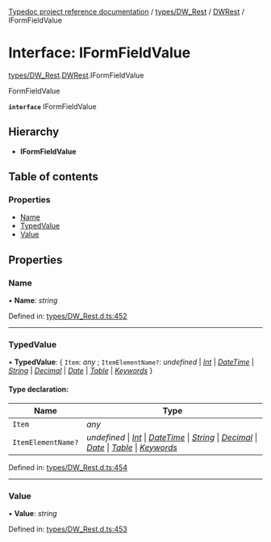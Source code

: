 [Typedoc project reference documentation](../README.md) / [types/DW_Rest](../modules/types_dw_rest.md) / [DWRest](../modules/types_dw_rest.dwrest.md) / IFormFieldValue

# Interface: IFormFieldValue

[types/DW_Rest](../modules/types_dw_rest.md).[DWRest](../modules/types_dw_rest.dwrest.md).IFormFieldValue

FormFieldValue

**`interface`** IFormFieldValue

## Hierarchy

* **IFormFieldValue**

## Table of contents

### Properties

- [Name](types_dw_rest.dwrest.iformfieldvalue.md#name)
- [TypedValue](types_dw_rest.dwrest.iformfieldvalue.md#typedvalue)
- [Value](types_dw_rest.dwrest.iformfieldvalue.md#value)

## Properties

### Name

• **Name**: *string*

Defined in: [types/DW_Rest.d.ts:452](https://github.com/DocuWare/REST-Sample-TS/blob/6171aa8/src/types/DW_Rest.d.ts#L452)

___

### TypedValue

• **TypedValue**: { `Item`: *any* ; `ItemElementName?`: *undefined* \| [*Int*](../enums/types_dw_rest.dwrest.itemchoicetype.md#int) \| [*DateTime*](../enums/types_dw_rest.dwrest.itemchoicetype.md#datetime) \| [*String*](../enums/types_dw_rest.dwrest.itemchoicetype.md#string) \| [*Decimal*](../enums/types_dw_rest.dwrest.itemchoicetype.md#decimal) \| [*Date*](../enums/types_dw_rest.dwrest.itemchoicetype.md#date) \| [*Table*](../enums/types_dw_rest.dwrest.itemchoicetype.md#table) \| [*Keywords*](../enums/types_dw_rest.dwrest.itemchoicetype.md#keywords)  }

#### Type declaration:

Name | Type |
------ | ------ |
`Item` | *any* |
`ItemElementName?` | *undefined* \| [*Int*](../enums/types_dw_rest.dwrest.itemchoicetype.md#int) \| [*DateTime*](../enums/types_dw_rest.dwrest.itemchoicetype.md#datetime) \| [*String*](../enums/types_dw_rest.dwrest.itemchoicetype.md#string) \| [*Decimal*](../enums/types_dw_rest.dwrest.itemchoicetype.md#decimal) \| [*Date*](../enums/types_dw_rest.dwrest.itemchoicetype.md#date) \| [*Table*](../enums/types_dw_rest.dwrest.itemchoicetype.md#table) \| [*Keywords*](../enums/types_dw_rest.dwrest.itemchoicetype.md#keywords) |

Defined in: [types/DW_Rest.d.ts:454](https://github.com/DocuWare/REST-Sample-TS/blob/6171aa8/src/types/DW_Rest.d.ts#L454)

___

### Value

• **Value**: *string*

Defined in: [types/DW_Rest.d.ts:453](https://github.com/DocuWare/REST-Sample-TS/blob/6171aa8/src/types/DW_Rest.d.ts#L453)
